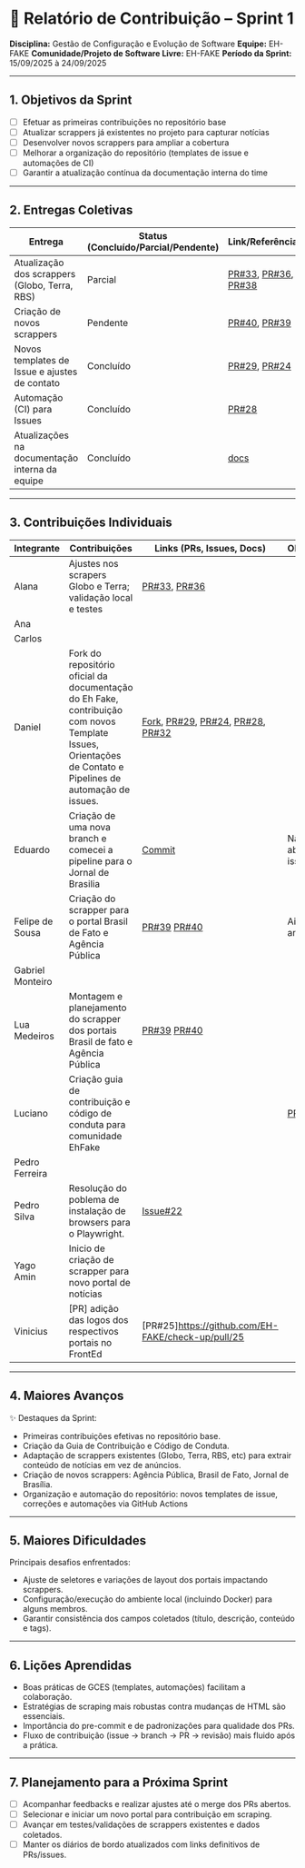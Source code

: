 # 📝 Relatório de Contribuição – Sprint 1

**Disciplina:** Gestão de Configuração e Evolução de Software
**Equipe:** EH-FAKE
**Comunidade/Projeto de Software Livre:** EH-FAKE
**Período da Sprint:** 15/09/2025 à 24/09/2025

---

## 1. Objetivos da Sprint

- [ ] Efetuar as primeiras contribuições no repositório base
- [ ] Atualizar scrappers já existentes no projeto para capturar notícias
- [ ] Desenvolver novos scrappers para ampliar a cobertura
- [ ] Melhorar a organização do repositório (templates de issue e automações de CI)
- [ ] Garantir a atualização contínua da documentação interna do time

---

## 2. Entregas Coletivas

| Entrega                                        | Status (Concluído/Parcial/Pendente) | Link/Referência                                                                                                                                                  | Observações      |
| ---------------------------------------------- | ----------------------------------- | ---------------------------------------------------------------------------------------------------------------------------------------------------------------- | ---------------- |
| Atualização dos scrappers (Globo, Terra, RBS)  | Parcial                             | [PR#33](https://github.com/EH-FAKE/check-up/pull/33), [PR#36](https://github.com/EH-FAKE/check-up/pull/36), [PR#38](https://github.com/EH-FAKE/check-up/pull/38) | RBS em andamento |
| Criação de novos scrappers                     | Pendente                            | [PR#40](https://github.com/EH-FAKE/check-up/pull/40), [PR#39](https://github.com/EH-FAKE/check-up/pull/39)                                                       |                  |
| Novos templates de Issue e ajustes de contato  | Concluído                           | [PR#29](https://github.com/EH-FAKE/check-up/pull/29), [PR#24](https://github.com/EH-FAKE/check-up/pull/24)                                                       |                  |
| Automação (CI) para Issues                     | Concluído                           | [PR#28](https://github.com/EH-FAKE/check-up/pull/28)                                                                                                             |                  |
| Atualizações na documentação interna da equipe | Concluído                           | [docs](https://gces-ehfake-fork.github.io/docs-interno/)                                                                                                         |                  |

---

## 3. Contribuições Individuais

| Integrante       | Contribuições                                                | Links (PRs, Issues, Docs)                                                                                  | Observações |
| ---------------- | ------------------------------------------------------------ | ---------------------------------------------------------------------------------------------------------- | ----------- |
| Alana            | Ajustes nos scrapers Globo e Terra; validação local e testes | [PR#33](https://github.com/EH-FAKE/check-up/pull/33), [PR#36](https://github.com/EH-FAKE/check-up/pull/36) |             |
| Ana              |                                                              |                                                                                                            |             |
| Carlos           |                                                              |                                                                                                            |             |
| Daniel           | Fork do repositório oficial da documentação do Eh Fake, contribuição com novos Template Issues, Orientações de Contato e Pipelines de automação de issues.                                                             | [Fork](https://github.com/GCES-EhFake-Fork/docsOficialEhFake), [PR#29](https://github.com/EH-FAKE/check-up/pull/29), [PR#24](https://github.com/EH-FAKE/check-up/pull/24), [PR#28](https://github.com/EH-FAKE/check-up/pull/28), [PR#32](https://github.com/GCES-EhFake-Fork/docs-interno/pull/32)     |             |
| Eduardo          | Criação de uma nova branch e comecei a pipeline para o Jornal de Brasilia                                                                                                                                                     |       [Commit](https://github.com/GCES-EhFake-Fork/checkUp/commit/44e17b06877b41d161e2117051cad2a4a1c30339)                                                                                                                                                                                                                                                                                              | Não foi aberto uma issue ainda             |
| Felipe de Sousa  | Criação do scrapper para o portal Brasil de Fato e Agência Pública                                                                                         | [PR#39](https://github.com/EH-FAKE/check-up/pull/39) [PR#40](https://github.com/EH-FAKE/check-up/pull/40)                                                                                                                                                                                          | Ainda em andamento |
| Gabriel Monteiro |                                                              |                                                                                                            |             |
| Lua Medeiros     | Montagem e planejamento do scrapper dos portais Brasil de fato e Agência Pública                                                                           | [PR#39](https://github.com/EH-FAKE/check-up/pull/39) [PR#40](https://github.com/EH-FAKE/check-up/pull/40)                                                                                                                                                                                          |                    |
| Luciano          |    Criação guia de contribuição e código de conduta para comunidade EhFake                                                                                                                                                        |                                                                                                                                                                                                                                                                                                    |        [PR#21](https://github.com/EH-FAKE/check-up/pull/21)     |
| Pedro Ferreira   |                                                              |                                                                                                            |             |
| Pedro Silva      |  Resolução do poblema de instalação de browsers para o Playwright.                                                           | [Issue#22](https://github.com/EH-FAKE/check-up/issues/22)                                                                                                           |             |
| Yago Amin            | Inicio de criação de scrapper para novo portal de notícias                                                             |                                                                                                            |             |
| Vinicius         |[PR] adição das logos dos respectivos portais no FrontEd                                                                                                                                                      | [PR#25]https://github.com/EH-FAKE/check-up/pull/25                                                                                                                                                                                                                                                                                                |             |

---

## 4. Maiores Avanços

✨ Destaques da Sprint:

- Primeiras contribuições efetivas no repositório base.
- Criação da Guia de Contribuição e Código de Conduta.
- Adaptação de scrappers existentes (Globo, Terra, RBS, etc) para extrair conteúdo de notícias em vez de anúncios.
- Criação de novos scrappers: Agência Pública, Brasil de Fato, Jornal de Brasília.
- Organização e automação do repositório: novos templates de issue, correções e automações via GitHub Actions

---

## 5. Maiores Dificuldades

Principais desafios enfrentados:

- Ajuste de seletores e variações de layout dos portais impactando scrappers.
- Configuração/execução do ambiente local (incluindo Docker) para alguns membros.
- Garantir consistência dos campos coletados (título, descrição, conteúdo e tags).

---

## 6. Lições Aprendidas

- Boas práticas de GCES (templates, automações) facilitam a colaboração.
- Estratégias de scraping mais robustas contra mudanças de HTML são essenciais.
- Importância do pre-commit e de padronizações para qualidade dos PRs.
- Fluxo de contribuição (issue → branch → PR → revisão) mais fluido após a prática.

---

## 7. Planejamento para a Próxima Sprint

- [ ] Acompanhar feedbacks e realizar ajustes até o merge dos PRs abertos.
- [ ] Selecionar e iniciar um novo portal para contribuição em scraping.
- [ ] Avançar em testes/validações de scrappers existentes e dados coletados.
- [ ] Manter os diários de bordo atualizados com links definitivos de PRs/issues.
